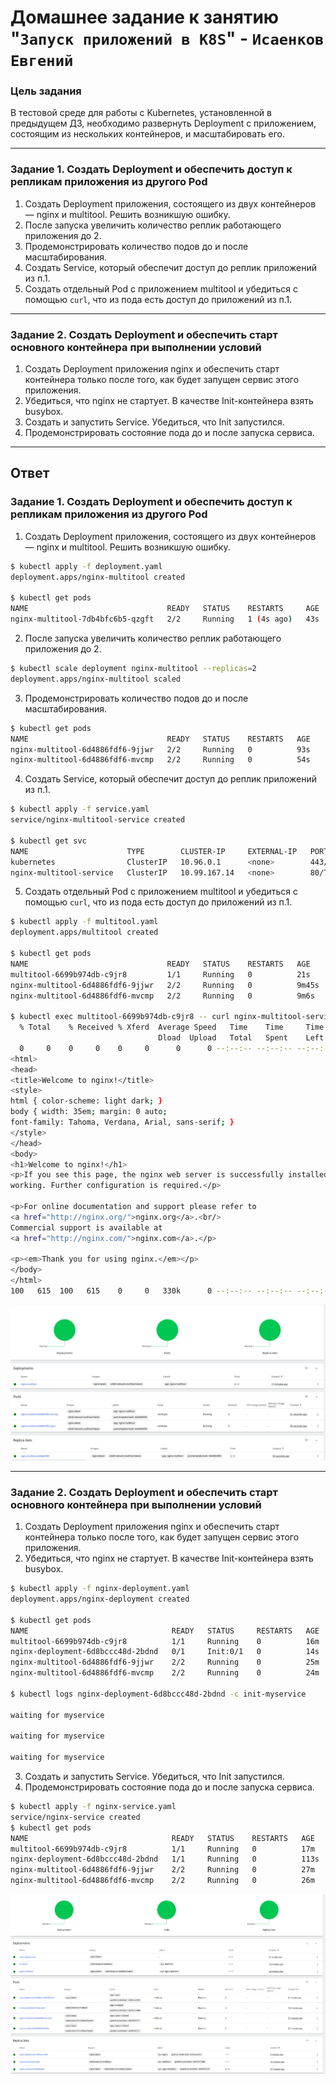 # Домашнее задание к занятию "`Запуск приложений в K8S`" - `Исаенков Евгений`

### Цель задания

В тестовой среде для работы с Kubernetes, установленной в предыдущем ДЗ, необходимо развернуть Deployment с приложением, состоящим из нескольких контейнеров, и масштабировать его.

------

### Задание 1. Создать Deployment и обеспечить доступ к репликам приложения из другого Pod

1. Создать Deployment приложения, состоящего из двух контейнеров — nginx и multitool. Решить возникшую ошибку.
2. После запуска увеличить количество реплик работающего приложения до 2.
3. Продемонстрировать количество подов до и после масштабирования.
4. Создать Service, который обеспечит доступ до реплик приложений из п.1.
5. Создать отдельный Pod с приложением multitool и убедиться с помощью `curl`, что из пода есть доступ до приложений из п.1.

------

### Задание 2. Создать Deployment и обеспечить старт основного контейнера при выполнении условий

1. Создать Deployment приложения nginx и обеспечить старт контейнера только после того, как будет запущен сервис этого приложения.
2. Убедиться, что nginx не стартует. В качестве Init-контейнера взять busybox.
3. Создать и запустить Service. Убедиться, что Init запустился.
4. Продемонстрировать состояние пода до и после запуска сервиса.

---

## Ответ

### Задание 1. Создать Deployment и обеспечить доступ к репликам приложения из другого Pod

1. Создать Deployment приложения, состоящего из двух контейнеров — nginx и multitool. Решить возникшую ошибку.

```bash
$ kubectl apply -f deployment.yaml
deployment.apps/nginx-multitool created

$ kubectl get pods
NAME                               READY   STATUS    RESTARTS     AGE
nginx-multitool-7db4bfc6b5-qzgft   2/2     Running   1 (4s ago)   43s
```

2. После запуска увеличить количество реплик работающего приложения до 2.

```bash
$ kubectl scale deployment nginx-multitool --replicas=2
deployment.apps/nginx-multitool scaled
```

3. Продемонстрировать количество подов до и после масштабирования.

```bash
$ kubectl get pods
NAME                               READY   STATUS    RESTARTS   AGE
nginx-multitool-6d4886fdf6-9jjwr   2/2     Running   0          93s
nginx-multitool-6d4886fdf6-mvcmp   2/2     Running   0          54s
```

4. Создать Service, который обеспечит доступ до реплик приложений из п.1.

```bash
$ kubectl apply -f service.yaml
service/nginx-multitool-service created

$ kubectl get svc
NAME                      TYPE        CLUSTER-IP     EXTERNAL-IP   PORT(S)           AGE
kubernetes                ClusterIP   10.96.0.1      <none>        443/TCP           30m
nginx-multitool-service   ClusterIP   10.99.167.14   <none>        80/TCP,1180/TCP   44s
```

5. Создать отдельный Pod с приложением multitool и убедиться с помощью `curl`, что из пода есть доступ до приложений из п.1.

```bash
$ kubectl apply -f multitool.yaml
deployment.apps/multitool created

$ kubectl get pods
NAME                               READY   STATUS    RESTARTS   AGE
multitool-6699b974db-c9jr8         1/1     Running   0          21s
nginx-multitool-6d4886fdf6-9jjwr   2/2     Running   0          9m45s
nginx-multitool-6d4886fdf6-mvcmp   2/2     Running   0          9m6s

$ kubectl exec multitool-6699b974db-c9jr8 -- curl nginx-multitool-service
  % Total    % Received % Xferd  Average Speed   Time    Time     Time  Current
                                 Dload  Upload   Total   Spent    Left  Speed
  0     0    0     0    0     0      0      0 --:--:-- --:--:-- --:--:--     0<!DOCTYPE html>
<html>
<head>
<title>Welcome to nginx!</title>
<style>
html { color-scheme: light dark; }
body { width: 35em; margin: 0 auto;
font-family: Tahoma, Verdana, Arial, sans-serif; }
</style>
</head>
<body>
<h1>Welcome to nginx!</h1>
<p>If you see this page, the nginx web server is successfully installed and
working. Further configuration is required.</p>

<p>For online documentation and support please refer to
<a href="http://nginx.org/">nginx.org</a>.<br/>
Commercial support is available at
<a href="http://nginx.com/">nginx.com</a>.</p>

<p><em>Thank you for using nginx.</em></p>
</body>
</html>
100   615  100   615    0     0   330k      0 --:--:-- --:--:-- --:--:--  600k
```

![Название скриншота 1](https://github.com/Udjin79/netology_hw/blob/main/img/shkuber3_1.png?raw=true)

------

### Задание 2. Создать Deployment и обеспечить старт основного контейнера при выполнении условий

1. Создать Deployment приложения nginx и обеспечить старт контейнера только после того, как будет запущен сервис этого приложения.
2. Убедиться, что nginx не стартует. В качестве Init-контейнера взять busybox.

```bash
$ kubectl apply -f nginx-deployment.yaml
deployment.apps/nginx-deployment created

$ kubectl get pods
NAME                                READY   STATUS     RESTARTS   AGE
multitool-6699b974db-c9jr8          1/1     Running    0          16m
nginx-deployment-6d8bccc48d-2bdnd   0/1     Init:0/1   0          14s
nginx-multitool-6d4886fdf6-9jjwr    2/2     Running    0          25m
nginx-multitool-6d4886fdf6-mvcmp    2/2     Running    0          24m

$ kubectl logs nginx-deployment-6d8bccc48d-2bdnd -c init-myservice

waiting for myservice

waiting for myservice

waiting for myservice
```

3. Создать и запустить Service. Убедиться, что Init запустился.
4. Продемонстрировать состояние пода до и после запуска сервиса.

```bash
$ kubectl apply -f nginx-service.yaml
service/nginx-service created
$ kubectl get pods
NAME                                READY   STATUS    RESTARTS   AGE
multitool-6699b974db-c9jr8          1/1     Running   0          17m
nginx-deployment-6d8bccc48d-2bdnd   1/1     Running   0          113s
nginx-multitool-6d4886fdf6-9jjwr    2/2     Running   0          27m
nginx-multitool-6d4886fdf6-mvcmp    2/2     Running   0          26m
```

![Название скриншота 2](https://github.com/Udjin79/netology_hw/blob/main/img/shkuber3_2.png?raw=true)
